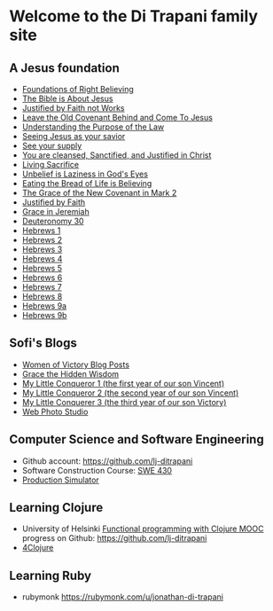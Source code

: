Welcome to the Di Trapani family site
=====================================


A Jesus foundation
------------------

- [Foundations of Right Believing](foundations.html)
- [The Bible is About Jesus](theBibleIsAboutJesus.html)
- [Justified by Faith not Works](faith_vs_works.html)
- [Leave the Old Covenant Behind and Come To Jesus](covenants.html)
- [Understanding the Purpose of the Law](law.html)
- [Seeing Jesus as your savior](savior.html)
- [See your supply](see-the-supply.html)
- [You are cleansed, Sanctified, and Justified in Christ](cleansedSanctifiedJustified.html)
- [Living Sacrifice](sacrifice.html)
- [Unbelief is Laziness in God's Eyes](lazy.html)
- [Eating the Bread of Life is Believing](bread.html)
- [The Grace of the New Covenant in Mark 2](mark2.html)
- [Justified by Faith](justifiedByFaith.html)
- [Grace in Jeremiah](graceInJeremiah.html)
- [Deuteronomy 30](deuteronomy30.html)
- [Hebrews 1](hebrews1.html)
- [Hebrews 2](hebrews2.html)
- [Hebrews 3](hebrews3.html)
- [Hebrews 4](hebrews4.html)
- [Hebrews 5](hebrews5.html)
- [Hebrews 6](hebrews6.html)
- [Hebrews 7](hebrews7.html)
- [Hebrews 8](hebrews8.html)
- [Hebrews 9a](hebrews9a.html)
- [Hebrews 9b](hebrews9b.html)


Sofi's Blogs
------------

- [Women of Victory Blog Posts](WomanOfVictory/)
- [Grace the Hidden Wisdom](GraceTheHiddenWisdom/)
- [My Little Conqueror 1 (the first year of our son Vincent)](MyLittleConqueror/)
- [My Little Conqueror 2 (the second year of our son Vincent)](MyLittleConqueror2/)
- [My Little Conquerer 3 (the third year of our son Victory)](Conqueror3/)
- [Web Photo Studio](WebPhotoStudio/)


Computer Science and Software Engineering
-----------------------------------------

- Github account: <https://github.com/lj-ditrapani>
- Software Construction Course: [SWE 430](swe430/index.html)
- [Production Simulator](sim.html)


Learning Clojure
----------------

- University of Helsinki 
  [Functional programming with Clojure MOOC](http://mooc.cs.helsinki.fi/clojure)
  progress on Github: <https://github.com/lj-ditrapani>
- [4Clojure](http://www.4clojure.com/settings)
<!--
make 'learn clojure page'; include books and tutorials
7 languages in 7 weeks
Volkmann OCI Tutorial
OReilly Clojure book
-->


Learning Ruby
-------------

- rubymonk <https://rubymonk.com/u/jonathan-di-trapani>
<!-- neo ruby koans http://rubykoans.com/ , ruby koans -->

<!-- python koans, interactive learning? -->
